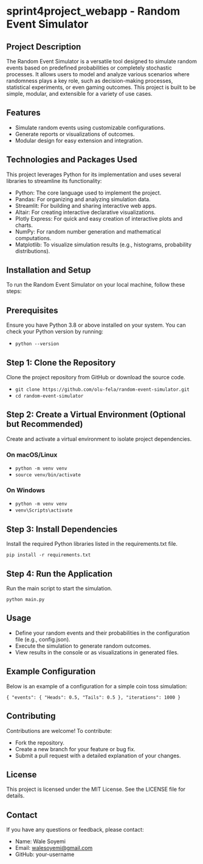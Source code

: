 # sprint4project_webapp - Random Event Simulator

## Project Description

The Random Event Simulator is a versatile tool designed to simulate random events based on predefined probabilities or completely stochastic processes. 
It allows users to model and analyze various scenarios where randomness plays a key role, such as decision-making processes, statistical experiments, or even gaming outcomes. This project is built to be simple, modular, and extensible for a variety of use cases.

## Features
- Simulate random events using customizable configurations.
- Generate reports or visualizations of outcomes.
- Modular design for easy extension and integration.


## Technologies and Packages Used
This project leverages Python for its implementation and uses several libraries to streamline its functionality:
- Python: The core language used to implement the project.
- Pandas: For organizing and analyzing simulation data.
- Streamlit: For building and sharing interactive web apps.
- Altair: For creating interactive declarative visualizations.
- Plotly Express: For quick and easy creation of interactive plots and charts.
- NumPy: For random number generation and mathematical computations.
- Matplotlib: To visualize simulation results (e.g., histograms, probability distributions).


## Installation and Setup
To run the Random Event Simulator on your local machine, follow these steps:

## Prerequisites
Ensure you have Python 3.8 or above installed on your system. You can check your Python version by running:
- `python --version`

## Step 1: Clone the Repository
Clone the project repository from GitHub or download the source code.
- `git clone https://github.com/olu-fela/random-event-simulator.git`
- `cd random-event-simulator`

## Step 2: Create a Virtual Environment (Optional but Recommended)

Create and activate a virtual environment to isolate project dependencies.

### On macOS/Linux
- `python -m venv venv`
- `source venv/bin/activate`

### On Windows
- `python -m venv venv`
- `venv\Scripts\activate`

## Step 3: Install Dependencies
Install the required Python libraries listed in the requirements.txt file.

`pip install -r requirements.txt`

## Step 4: Run the Application
Run the main script to start the simulation.

`python main.py`

## Usage
- Define your random events and their probabilities in the configuration file (e.g., config.json).
- Execute the simulation to generate random outcomes.
- View results in the console or as visualizations in generated files.

## Example Configuration
Below is an example of a configuration for a simple coin toss simulation:

`{
  "events": {
    "Heads": 0.5,
    "Tails": 0.5
  },
  "iterations": 1000
}`

## Contributing
Contributions are welcome! To contribute:
- Fork the repository.
- Create a new branch for your feature or bug fix.
- Submit a pull request with a detailed explanation of your changes.

## License
This project is licensed under the MIT License. See the LICENSE file for details.

## Contact
If you have any questions or feedback, please contact:
- Name: Wale Soyemi
- Email: walesoyemi@gmail.com
- GitHub: your-username

